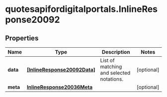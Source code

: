 # quotesapifordigitalportals.InlineResponse20092

## Properties

Name | Type | Description | Notes
------------ | ------------- | ------------- | -------------
**data** | [**[InlineResponse20092Data]**](InlineResponse20092Data.md) | List of matching and selected notations. | [optional] 
**meta** | [**InlineResponse20036Meta**](InlineResponse20036Meta.md) |  | [optional] 


